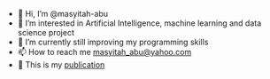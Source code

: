 - 👋 Hi, I’m @masyitah-abu
- 👀 I’m interested in Artificial Intelligence, machine learning and data science project
- 🌱 I’m currently still improving my programming skills
- 📫 How to reach me masyitah_abu@yahoo.com
- 📖 This is my [publication](https://scholar.google.com/citations?user=IOKYoSMAAAAJ&hl=en)



